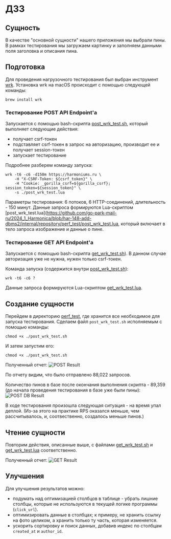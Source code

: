 # ДЗ3

## Сущность
В качестве "основной сущности" нашего приложения мы выбрали пины. В рамках тестирования мы загружаем картинку и заполняем данными поля заголовка и описания пина.

## Подготовка 
Для проведения нагрузочного тестирования был выбран инструмент [wrk](https://github.com/wg/wrk).
Установка wrk на macOS происходит с помощью следующей команды: 
```
brew install wrk
```

### Тестирование POST API Endpoint'а
Запускается с помощью bash-скрипта [post_wrk_test.sh](https://github.com/go-park-mail-ru/2024_1_Harmonica/blob/har-148-add-dbms2/internal/repository/perf_test/post_wrk_test.sh), который выполняет следующие действия:
 - получает csrf-токен
 - подставляет csrf-токен в запрос на авторизацию, производит ее и  получает session-токен
 - запускает тестирование

Подробнее разберем команду запуска:
```
wrk -t6 -c6 -d150m https://harmoniums.ru \
    -H "X-CSRF-Token: ${csrf_token}" \
    -H "Cookie: _gorilla_csrf=${gorilla_csrf}; session_token=${session_token}" \
    -s ./post_wrk_test.lua
```
Параметры тестирования: 6 потоков, 6 HTTP-соединений, длительность - 150 минут. 
Данные запроса формируются Lua-скриптом [post_wrk_test.lua](https://github.com/go-park-mail-ru/2024_1_Harmonica/blob/har-148-add-dbms2/internal/repository/perf_test/post_wrk_test.lua, который включает в тело запроса изображение и данные о пине.

### Тестирование GET API Endpoint'а
Запускается с помощью bash-скрипта [get_wrk_test.sh](https://github.com/go-park-mail-ru/2024_1_Harmonica/blob/har-148-add-dbms2/internal/repository/perf_test/get_wrk_test.sh)). В данном случае авторизация уже не нужна, нужен только csrf-токен.

Команда запуска (содержится внутри [post_wrk_test.sh](https://github.com/go-park-mail-ru/2024_1_Harmonica/blob/har-148-add-dbms2/internal/repository/perf_test/post_wrk_test.sh)):
```
wrk -t6 -c6 ?
```
Данные запроса формируются Lua-скриптом [get_wrk_test.lua](https://github.com/go-park-mail-ru/2024_1_Harmonica/blob/har-148-add-dbms2/internal/repository/perf_test/get_wrk_test.lua).

## Создание сущности
Перейдем в директорию [perf_test](https://github.com/go-park-mail-ru/2024_1_Harmonica/tree/har-148-add-dbms2/internal/repository/perf_test), где хранится все необходимое для запуска тестирования.
Сделаем файл `post_wrk_test.sh` исполняемым с помощью команды:
```
chmod +x ./post_wrk_test.sh
```
И затем запустим его:
```
chmod +x ./post_wrk_test.sh
```
Полученный отчет:
![POST Result](https://github.com/go-park-mail-ru/2024_1_Harmonica/tree/har-148-add-dbms2/internal/repository/perf_test/post_result.jpg)

По отчету видим, что было отправлено 88,022 запросов.

Количество пинов в базе после окончания выполнения скрипта - 89,359 (до начала проведения тестирования в базе уже были пины):
![POST DB Result](https://github.com/go-park-mail-ru/2024_1_Harmonica/tree/har-148-add-dbms2/internal/repository/perf_test/post_db_result.jpg)

В ходе тестирования произошла следующая ситуация - на время упал деплой.
(Из-за этого на практике RPS оказался меньше, чем рассчитывалось, и, соотвественно, создалось меньше пинов.)

## Чтение сущности
Повторим действия, описанные выше, с файлами [get_wrk_test.sh](https://github.com/go-park-mail-ru/2024_1_Harmonica/blob/har-148-add-dbms2/internal/repository/perf_test/get_wrk_test.sh) и [get_wrk_test.lua](https://github.com/go-park-mail-ru/2024_1_Harmonica/blob/har-148-add-dbms2/internal/repository/perf_test/get_wrk_test.lua) соответственно.

Полученный отчет:
![GET Result](https://github.com/go-park-mail-ru/2024_1_Harmonica/tree/har-148-add-dbms2/internal/repository/perf_test/get_result.jpg)

## Улучшения 

Для улучшения результатов можно: 
 - подумать над оптимизацией столбцов в таблице - убрать лишние столбцы, которые не используются в текущей логике программы (`click_url`).  
 - оптимизировать данные в столбцах; к примеру, не хранить ссылку на фото целиком, а хранить только ту часть, которая изменяется.
 - ускорить сортировку и поиск данных, добавив индекс по столбцам `created_at` и `author_id`.
